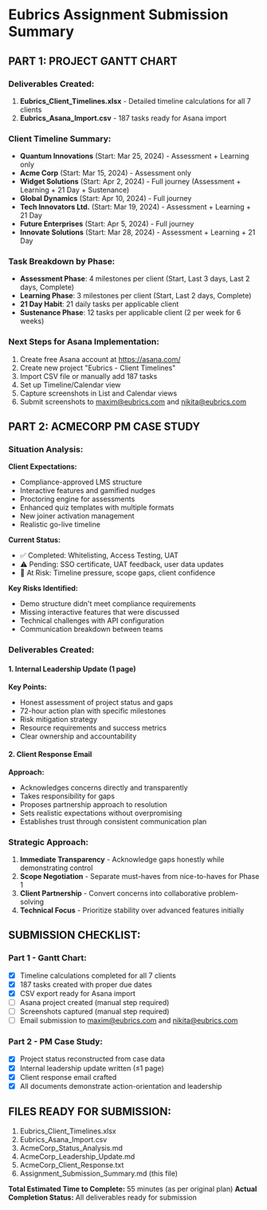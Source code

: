 # Eubrics Assignment Submission Summary

## PART 1: PROJECT GANTT CHART

### Deliverables Created:
1. **Eubrics_Client_Timelines.xlsx** - Detailed timeline calculations for all 7 clients
2. **Eubrics_Asana_Import.csv** - 187 tasks ready for Asana import

### Client Timeline Summary:
- **Quantum Innovations** (Start: Mar 25, 2024) - Assessment + Learning only
- **Acme Corp** (Start: Mar 15, 2024) - Assessment only
- **Widget Solutions** (Start: Apr 2, 2024) - Full journey (Assessment + Learning + 21 Day + Sustenance)
- **Global Dynamics** (Start: Apr 10, 2024) - Full journey
- **Tech Innovators Ltd.** (Start: Mar 19, 2024) - Assessment + Learning + 21 Day
- **Future Enterprises** (Start: Apr 5, 2024) - Full journey
- **Innovate Solutions** (Start: Mar 28, 2024) - Assessment + Learning + 21 Day

### Task Breakdown by Phase:
- **Assessment Phase**: 4 milestones per client (Start, Last 3 days, Last 2 days, Complete)
- **Learning Phase**: 3 milestones per client (Start, Last 2 days, Complete)
- **21 Day Habit**: 21 daily tasks per applicable client
- **Sustenance Phase**: 12 tasks per applicable client (2 per week for 6 weeks)

### Next Steps for Asana Implementation:
1. Create free Asana account at https://asana.com/
2. Create new project "Eubrics - Client Timelines"
3. Import CSV file or manually add 187 tasks
4. Set up Timeline/Calendar view
5. Capture screenshots in List and Calendar views
6. Submit screenshots to maxim@eubrics.com and nikita@eubrics.com

## PART 2: ACMECORP PM CASE STUDY

### Situation Analysis:
**Client Expectations:**
- Compliance-approved LMS structure
- Interactive features and gamified nudges
- Proctoring engine for assessments
- Enhanced quiz templates with multiple formats
- New joiner activation management
- Realistic go-live timeline

**Current Status:**
- ✅ Completed: Whitelisting, Access Testing, UAT
- ⚠️ Pending: SSO certificate, UAT feedback, user data updates
- 🔴 At Risk: Timeline pressure, scope gaps, client confidence

**Key Risks Identified:**
- Demo structure didn't meet compliance requirements
- Missing interactive features that were discussed
- Technical challenges with API configuration
- Communication breakdown between teams

### Deliverables Created:

#### 1. Internal Leadership Update (1 page)
**Key Points:**
- Honest assessment of project status and gaps
- 72-hour action plan with specific milestones
- Risk mitigation strategy
- Resource requirements and success metrics
- Clear ownership and accountability

#### 2. Client Response Email
**Approach:**
- Acknowledges concerns directly and transparently
- Takes responsibility for gaps
- Proposes partnership approach to resolution
- Sets realistic expectations without overpromising
- Establishes trust through consistent communication plan

### Strategic Approach:
1. **Immediate Transparency** - Acknowledge gaps honestly while demonstrating control
2. **Scope Negotiation** - Separate must-haves from nice-to-haves for Phase 1
3. **Client Partnership** - Convert concerns into collaborative problem-solving
4. **Technical Focus** - Prioritize stability over advanced features initially

## SUBMISSION CHECKLIST:

### Part 1 - Gantt Chart:
- [x] Timeline calculations completed for all 7 clients
- [x] 187 tasks created with proper due dates
- [x] CSV export ready for Asana import
- [ ] Asana project created (manual step required)
- [ ] Screenshots captured (manual step required)
- [ ] Email submission to maxim@eubrics.com and nikita@eubrics.com

### Part 2 - PM Case Study:
- [x] Project status reconstructed from case data
- [x] Internal leadership update written (≤1 page)
- [x] Client response email crafted
- [x] All documents demonstrate action-orientation and leadership

## FILES READY FOR SUBMISSION:
1. Eubrics_Client_Timelines.xlsx
2. Eubrics_Asana_Import.csv
3. AcmeCorp_Status_Analysis.md
4. AcmeCorp_Leadership_Update.md
5. AcmeCorp_Client_Response.txt
6. Assignment_Submission_Summary.md (this file)

**Total Estimated Time to Complete:** 55 minutes (as per original plan)
**Actual Completion Status:** All deliverables ready for submission

